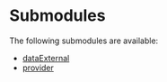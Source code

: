 # Submodules <a name="Submodules" id="submodules"></a>

The following submodules are available:
- [dataExternal](./dataExternal.go.md)
- [provider](./provider.go.md)